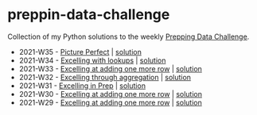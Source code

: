 # preppin-data-challenge
Collection of my Python solutions to the weekly [Prepping Data Challenge](https://preppindata.blogspot.com/p/the-challenge-index.html).

- 2021-W35 - [Picture Perfect](https://preppindata.blogspot.com/2021/09/2021-week-35-picture-perfect.html) | [solution](https://github.com/SmirkyGraphs/preppin-data-challenge/tree/main/2021/2021-W35/main.py)
- 2021-W34 - [Excelling with lookups](https://preppindata.blogspot.com/2021/08/2021-week-34-excelling-with-lookups.html) | [solution](https://github.com/SmirkyGraphs/preppin-data-challenge/tree/main/2021/2021-W34/main.py)
- 2021-W33 - [Excelling at adding one more row](https://preppindata.blogspot.com/2021/08/2021-week-33-excelling-at-adding-one.html) | [solution](https://github.com/SmirkyGraphs/preppin-data-challenge/blob/main/2021/2021-W33/main.py)
- 2021-W32 - [Excelling through aggregation](https://preppindata.blogspot.com/2021/08/2021-week-32-excelling-through.html) | [solution](https://github.com/SmirkyGraphs/preppin-data-challenge/blob/main/2021/2021-W32/main.py)
- 2021-W31 - [Excelling in Prep](https://preppindata.blogspot.com/2021/08/2021-week-36-excelling-in-prep.html) | [solution](https://github.com/SmirkyGraphs/preppin-data-challenge/blob/main/2021/2021-W31/main.py)
- 2021-W30 - [Excelling at adding one more row](https://preppindata.blogspot.com/2021/07/2021-week-30-lift-your-spirits.html) | [solution](https://github.com/SmirkyGraphs/preppin-data-challenge/blob/main/2021/2021-W30/main.py)
- 2021-W29 - [Excelling at adding one more row](https://preppindata.blogspot.com/2021/07/2021-week-29-pd-x-wow-tokyo-2020.html) | [solution](https://github.com/SmirkyGraphs/preppin-data-challenge/blob/main/2021/2021-W29/main.py)
